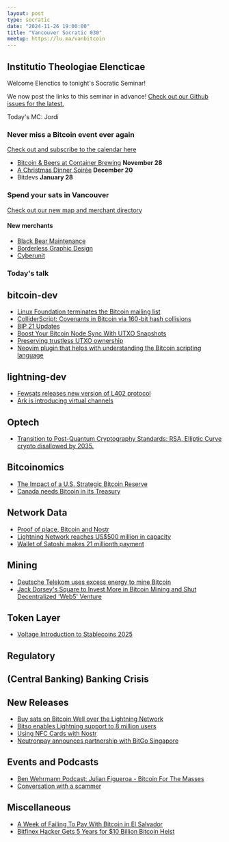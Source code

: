 ```yaml
---
layout: post
type: socratic
date: "2024-11-26 19:00:00"
title: "Vancouver Socratic 030"
meetup: https://lu.ma/vanbitcoin
---
```


## Institutio Theologiae Elencticae

Welcome Elenctics to tonight's Socratic Seminar!

We now post the links to this seminar in advance! [Check out our Github issues for the latest.](https://github.com/VancouverBitdevs/VancouverBitdevs.github.io/issues)

Today's MC: Jordi

### Never miss a Bitcoin event ever again

[Check out and subscribe to the calendar here](/calendar)

- [Bitcoin & Beers at Container Brewing](https://www.meetup.com/bitcoinprivilege/events/304652023/) **November 28**
- [A Christmas Dinner Soirée](https://lu.ma/0gc4k18m) **December 20**
- Bitdevs **January 28**

### Spend your sats in Vancouver

[Check out our new map and merchant directory](/map)

#### New merchants

- [Black Bear Maintenance](https://www.blackbearmaintenance.ca/)
- [Borderless Graphic Design](https://borderlessgroup.ca/)
- [Cyberunit](https://www.cyberunit.com/)


<!-- ### Today's talk -->

### Today's talk



## bitcoin-dev

- [Linux Foundation terminates the Bitcoin mailing list](https://x.com/kanzure/status/1853588622017990667)
- [ColliderScript: Covenants in Bitcoin via 160-bit hash collisions](https://colliderscript.co/colliderscript.pdf)
- [BIP 21 Updates](https://groups.google.com/g/bitcoindev/c/P0D5EZyw1Bk/m/XRLzbh5UAwAJ)
- [Boost Your Bitcoin Node Sync With UTXO Snapshots](https://blog.lopp.net/bitcoin-node-sync-with-utxo-snapshots/)
- [Preserving trustless UTXO ownership](https://twitter.com/jamesob/status/1860340932706730261)
- [Neovim plugin that helps with understanding the Bitcoin scripting language](https://github.com/taproot-wizards/bitcoin-script-hints.nvim)

## lightning-dev

- [Fewsats releases new version of L402 protocol](https://github.com/l402-protocol/l402-server-example)
- [Ark is introducing virtual channels](https://x.com/ArkLabsHQ/status/1861457652699820520)

## Optech

- [Transition to Post-Quantum Cryptography Standards: RSA, Elliptic Curve crypto disallowed by 2035.](https://nvlpubs.nist.gov/nistpubs/ir/2024/NIST.IR.8547.ipd.pdf)

## Bitcoinomics

- [The Impact of a U.S. Strategic Bitcoin Reserve](https://river.com/learn/strategic-bitcoin-reserve/)
- [Canada needs Bitcoin in its Treasury](https://medium.com/@mgronowska/canada-needs-bitcoin-in-its-treasury-50391b07f840)

## Network Data

- [Proof of place, Bitcoin and Nostr](https://habla.news/u/nathan@btcmap.org/2uBWmmKOqd-09vQVMH8X0)
- [Lightning Network reaches US$500 million in capacity](https://x.com/ambosstech/status/1860024729308135691)
- [Wallet of Satoshi makes 21 millionth payment](https://x.com/walletofsatoshi/status/1860840095429083240)

## Mining

- [Deutsche Telekom uses excess energy to mine Bitcoin](https://www.telekom.com/en/media/media-information/archive/test-bitcoin-mining-infrastructure-for-surplus-energy-1082684)
- [Jack Dorsey's Square to Invest More in Bitcoin Mining and Shut Decentralized 'Web5' Venture](https://www.coindesk.com/business/2024/11/07/jack-dorseys-square-to-invest-more-in-bitcoin-mining-and-shut-decentralized-web5-web-venture/)

## Token Layer

- [Voltage Introduction to Stablecoins 2025](https://www.voltage.cloud/blog/introduction-to-stablecoins-in-2025)

## Regulatory



## (Central Banking) Banking Crisis



## New Releases

- [Buy sats on Bitcoin Well over the Lightning Network](https://x.com/thebitcoinwell/status/1853505692759642119)
- [Bitso enables Lightning support to 8 million users](https://x.com/lightspark/status/1856400256814199033)
- [Using NFC Cards with Nostr](https://njump.me/naddr1qqyx2eryv5urxwphqgsphkn7raeed0dz68hejqea4r7jmsmzsyrephumuch4jypchwtufkgrqsqqqa289e6ktn)
- [Neutronpay announces partnership with BitGo Singapore](https://x.com/Neutronpay/status/1859470987458445367)

## Events and Podcasts

- [Ben Wehrmann Podcast: Julian Figueroa - Bitcoin For The Masses](https://fountain.fm/episode/5xsopoGd6z0GgZIdGHza)
- [Conversation with a scammer](https://x.com/Nneuman/status/1859279048179863582)

## Miscellaneous

- [A Week of Failing To Pay With Bitcoin in El Salvador](https://reason.com/2024/10/31/a-week-of-failing-to-pay-with-bitcoin-in-el-salvador/)
- [Bitfinex Hacker Gets 5 Years for $10 Billion Bitcoin Heist](https://www.wired.com/story/bitfinex-hacker-gets-5-years-for-10-billion-bitcoin-heist/)
